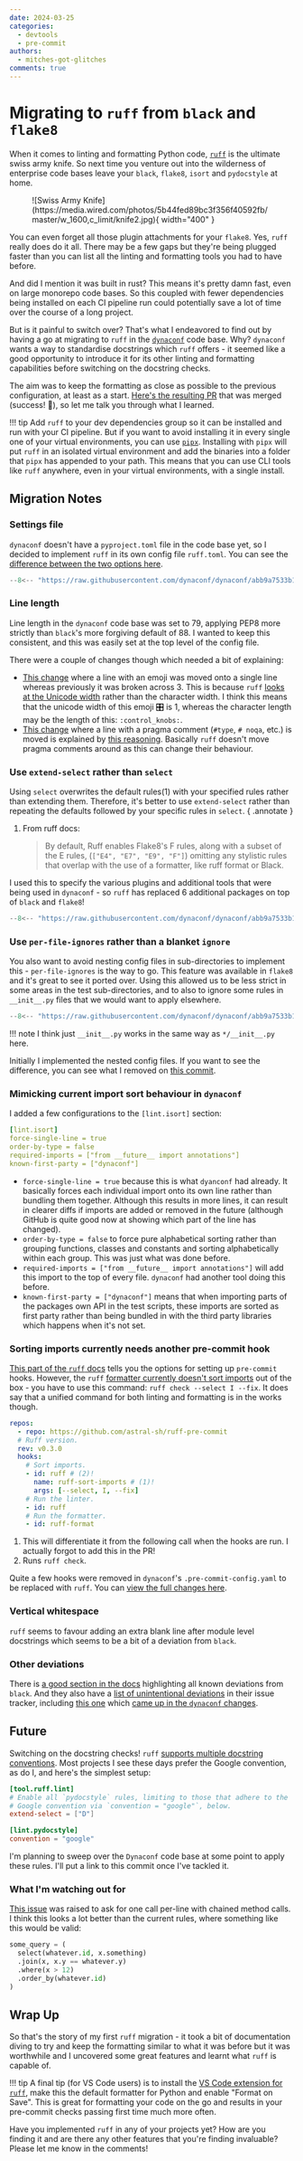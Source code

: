 ```yaml
---
date: 2024-03-25
categories:
  - devtools
  - pre-commit
authors:
  - mitches-got-glitches
comments: true
---
```


# Migrating to `ruff` from `black` and `flake8`

When it comes to linting and formatting Python code, [`ruff`][ruff] is the ultimate swiss army
knife. So next time you venture out into the wilderness of enterprise code bases leave your `black`,
`flake8`, `isort` and `pydocstyle` at home.

<figure markdown="span">
  ![Swiss Army Knife](https://media.wired.com/photos/5b44fed89bc3f356f40592fb/master/w_1600,c_limit/knife2.jpg){ width="400" }
</figure>

<!-- more -->

You can even forget all those plugin attachments for your `flake8`. Yes, `ruff` really does do it
all. There may be a few gaps but they're being plugged faster than you can list all the linting and
formatting tools you had to have before.

And did I mention it was built in rust? This means it's pretty damn fast, even on large monorepo
code bases. So this coupled with fewer dependencies being installed on each CI pipeline run could
potentially save a lot of time over the course of a long project.

But is it painful to switch over? That's what I endeavored to find out by having a go at migrating
to `ruff` in the [`dynaconf`](https://github.com/dynaconf/dynaconf) code base. Why? `dynaconf` wants
a way to standardise docstrings which `ruff` offers - it seemed like a good opportunity to introduce
it for its other linting and formatting capabilities before switching on the docstring checks.

The aim was to keep the formatting as close as possible to the previous configuration, at least as a
start. [Here's the resulting PR][ruff-PR] that was merged (success! 🎉), so let me talk you through
what I learned.

!!! tip
    Add `ruff` to your dev dependencies group so it can be installed and run with your CI pipeline.
    But if you want to avoid installing it in every single one of your virtual environments, you can
    use [`pipx`](https://pipx.pypa.io/). Installing with `pipx` will put `ruff` in an isolated
    virtual environment and add the binaries into a folder that `pipx` has appended to your path.
    This means that you can use CLI tools like `ruff` anywhere, even in your virtual environments,
    with a single install.

## Migration Notes

### Settings file

`dynaconf` doesn't have a `pyproject.toml` file in the code base yet, so I decided to implement
`ruff` in its own config file `ruff.toml`. You can see the [difference between the two options
here][diff-ruff-configs].

```py title="ruff.toml"
--8<-- "https://raw.githubusercontent.com/dynaconf/dynaconf/abb9a7533b164b2b6fe578f6227eca759c475a6d/ruff.toml:0:4"
```

### Line length

Line length in the `dynaconf` code base was set to 79, applying PEP8 more strictly than `black`'s
more forgiving default of 88. I wanted to keep this consistent, and this was easily set at the top
level of the config file.

There were a couple of changes though which needed a bit of explaining:

- [This change][emoji-line-change] where a line with an emoji was moved onto a single line whereas
  previously it was broken across 3. This is because `ruff` [looks at the Unicode
  width][unicode-width] rather than the character width. I think this means that the unicode width
  of this emoji 🎛️ is 1, whereas the character length may be the length of this: `:control_knobs:`.
- [This change][pragma-line-change] where a line with a pragma comment (`#type`, `# noqa`, etc.) is
  moved is explained by [this reasoning][pragma-reasoning]. Basically `ruff` doesn't move pragma
  comments around as this can change their behaviour.

### Use `extend-select` rather than `select`

Using `select` overwrites the default rules(1) with your specified rules rather than extending them.
Therefore, it's better to use `extend-select` rather than repeating the defaults followed by your
specific rules in `select`.
{ .annotate }

1. From ruff docs:
   > By default, Ruff enables Flake8's F rules, along with a subset of the E rules, (`["E4", "E7",
   > "E9", "F"]`) omitting any stylistic rules that overlap with the use of a formatter, like ruff
   > format or Black.

I used this to specify the various plugins and additional tools that were being used in `dynaconf` -
so `ruff` has replaced 6 additional packages on top of `black` and `flake8`!


```py title="ruff.toml"
--8<-- "https://raw.githubusercontent.com/dynaconf/dynaconf/abb9a7533b164b2b6fe578f6227eca759c475a6d/ruff.toml:6:14"
```

### Use `per-file-ignores` rather than a blanket `ignore`

You also want to avoid nesting config files in sub-directories to implement this -
`per-file-ignores` is the way to go. This feature was available in `flake8` and it's great to see it
ported over. Using this allowed us to be less strict in some areas in the test sub-directories, and
to also to ignore some rules in `__init__.py` files that we would want to apply elsewhere.

```py title="ruff.toml"
--8<-- "https://raw.githubusercontent.com/dynaconf/dynaconf/abb9a7533b164b2b6fe578f6227eca759c475a6d/ruff.toml:23:38"
```

!!! note
    I think just `__init__.py` works in the same way as `*/__init__.py` here.

Initially I implemented the nested config files. If you want to see the difference, you can see what
I removed on [this commit][nested-config-removal].

### Mimicking current import sort behaviour in `dynaconf`

I added a few configurations to the `[lint.isort]` section:

```yaml title="ruff.toml"
[lint.isort]
force-single-line = true
order-by-type = false
required-imports = ["from __future__ import annotations"]
known-first-party = ["dynaconf"]
```

- `force-single-line = true` because this is what `dyanconf` had already. It basically forces each
  individual import onto its own line rather than bundling them together. Although this results in
  more lines, it can result in clearer diffs if imports are added or removed in the future (although
  GitHub is quite good now at showing which part of the line has changed).
- `order-by-type = false` to force pure alphabetical sorting rather than grouping functions, classes
  and constants and sorting alphabetically within each group. This was just what was done before.
- `required-imports = ["from __future__ import annotations"]` will add this import to the top of
  every file. `dynaconf` had another tool doing this before.
- `known-first-party = ["dynaconf"]` means that when importing parts of the packages own API in the
  test scripts, these imports are sorted as first party rather than being bundled in with the third
  party libraries which happens when it's not set.

### Sorting imports currently needs another pre-commit hook

[This part of the `ruff` docs][pre-commit-integration] tells you the options for setting up
`pre-commit` hooks. However, the `ruff` [formatter currently doesn't sort imports][sorting-imports]
out of the box - you have to use this command: `ruff check --select I --fix`. It does say that a
unified command for both linting and formatting is in the works though.

```yaml title=".pre-commit-config.yaml"
repos:
  - repo: https://github.com/astral-sh/ruff-pre-commit
  # Ruff version.
  rev: v0.3.0
  hooks:
    # Sort imports.
    - id: ruff # (2)!
      name: ruff-sort-imports # (1)!
      args: [--select, I, --fix]
    # Run the linter.
    - id: ruff
    # Run the formatter.
    - id: ruff-format
```

1. This will differentiate it from the following call when the hooks are run. I actually forgot to
   add this in the PR!
2. Runs `ruff check`.

Quite a few hooks were removed in `dynaconf`'s `.pre-commit-config.yaml` to be replaced with `ruff`.
You can [view the full changes here][pre-commit-changes].

### Vertical whitespace

`ruff` seems to favour adding an extra blank line after module level docstrings which seems to be a
bit of a deviation from `black`.

### Other deviations

There is [a good section in the docs][ruff-black] highlighting all known deviations from `black`.
And they also have a [list of unintentional deviations][unintentional-deviations] in their issue
tracker, including [this one](https://github.com/astral-sh/ruff/issues/10186) which [came up in the
`dynaconf` changes][ellipsis-oneline].

## Future

Switching on the docstring checks! `ruff` [supports multiple docstring conventions][ruff-docstring].
Most projects I see these days prefer the Google convention, as do I, and here's the simplest setup:

```toml title="ruff.toml"
[tool.ruff.lint]
# Enable all `pydocstyle` rules, limiting to those that adhere to the
# Google convention via `convention = "google"`, below.
extend-select = ["D"]

[lint.pydocstyle]
convention = "google"
```

I'm planning to sweep over the `Dynaconf` code base at some point to apply these rules. I'll put a
link to this commit once I've tackled it.

### What I'm watching out for

[This issue](https://github.com/astral-sh/ruff/issues/8598) was raised to ask for one call per-line
with chained method calls. I think this looks a lot better than the current rules, where something
like this would be valid:

```python title="Example from GitHub user nick4u"
some_query = (
  select(whatever.id, x.something)
  .join(x, x.y == whatever.y)
  .where(x > 12)
  .order_by(whatever.id)
)
```

## Wrap Up

So that's the story of my first `ruff` migration - it took a bit of documentation diving to try and
keep the formatting similar to what it was before but it was worthwhile and I uncovered some great
features and learnt what `ruff` is capable of.

!!! tip
    A final tip (for VS Code users) is to install the [VS Code extension for `ruff`][ruff-extension],
    make this the default formatter for Python and enable "Format on Save". This is great for
    formatting your code on the go and results in your pre-commit checks passing first time much
    more often.

Have you implemented `ruff` in any of your projects yet? How are you finding it and are there any
other features that you're finding invaluable? Please let me know in the comments!

[ruff]: https://docs.astral.sh/ruff/
[pipx]: https://pipx.pypa.io/
[ruff-PR]: https://github.com/dynaconf/dynaconf/pull/1074
[diff-ruff-configs]: https://docs.astral.sh/ruff/faq/#i-want-to-use-ruff-but-i-dont-want-to-use-pyprojecttoml-what-are-my-options
[emoji-line-change]: https://github.com/dynaconf/dynaconf/pull/1074/files#diff-d4d1e188f1582e0dcc9d59f05c3688706aa1f5dafbd605d9ce0f57bfab07aa4dL397-L400
[unicode-width]: https://docs.astral.sh/ruff/formatter/black/#line-width-vs-line-length
[pragma-line-change]: https://github.com/dynaconf/dynaconf/pull/1074/files#diff-24948beaba404665bbac207216fc06c66fcb86a641b9604932f8e15a5cbe2a60L59-L62
[pragma-reasoning]: https://docs.astral.sh/ruff/formatter/black/#pragma-comments-are-ignored-when-computing-line-width
[nested-config-removal]: https://github.com/dynaconf/dynaconf/pull/1074/commits/00a3c6099f729ca662dd272bd286975d63bf60f4
[pre-commit-integration]: https://docs.astral.sh/ruff/integrations/#pre-commit
[sorting-imports]: https://docs.astral.sh/ruff/formatter/#sorting-imports
[pre-commit-changes]: https://github.com/dynaconf/dynaconf/pull/1074/files#diff-63a9c44a44acf85fea213a857769990937107cf072831e1a26808cfde9d096b9R5
[ruff-black]: https://docs.astral.sh/ruff/formatter/black/
[unintentional-deviations]: https://github.com/astral-sh/ruff/issues?q=is%3Aopen+is%3Aissue+label%3Aformatter
[ellipsis-oneline]: https://github.com/dynaconf/dynaconf/pull/1074/files#diff-2bf0e4b7600a8b9bacd98749033f5ad209b918713653b22625bdd76fb9f36fd5L28-R25
[ruff-docstring]: https://docs.astral.sh/ruff/faq/#does-ruff-support-numpy-or-google-style-docstrings
[ruff-extension]: https://marketplace.visualstudio.com/items?itemName=charliermarsh.ruff

